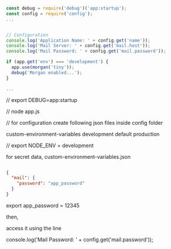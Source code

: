 ```js

const debug = require('debug')('app:startup');
const config = require('config');
...


// Configuration
console.log('Application Name: ' + config.get('name'));
console.log('Mail Server: ' + config.get('mail.host'));
console.log('Mail Password: ' + config.get('mail.password'));

if (app.get('env') === 'development') {
  app.use(morgan('tiny'));
  debug('Morgan enabled...');
}

...

```

// export DEBUG=app:startup

// node app.js

// for configuration create following json files inside config folder

custom-environment-variables
development
default
production

// export NODE_ENV = development

for secret data,
custom-environment-variables.json

```json

{
  "mail": {
    "password": "app_password"
  }
}

```

export app_password = 12345

then,

access it using the line



console.log('Mail Password: ' + config.get('mail.password'));

